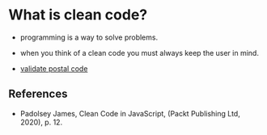 # What is clean code?

- programming is a way to solve problems.

- when you think of a clean code you must always keep the user in mind.
- [validate postal code](./validate-postal-code.js)

## References

- Padolsey James, Clean Code in JavaScript, (Packt Publishing Ltd, 2020), p. 12.
